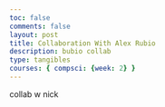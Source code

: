 ```yaml
---
toc: false
comments: false
layout: post
title: Collaboration With Alex Rubio
description: bubio collab
type: tangibles
courses: { compsci: {week: 2} }
---
```

collab w nick